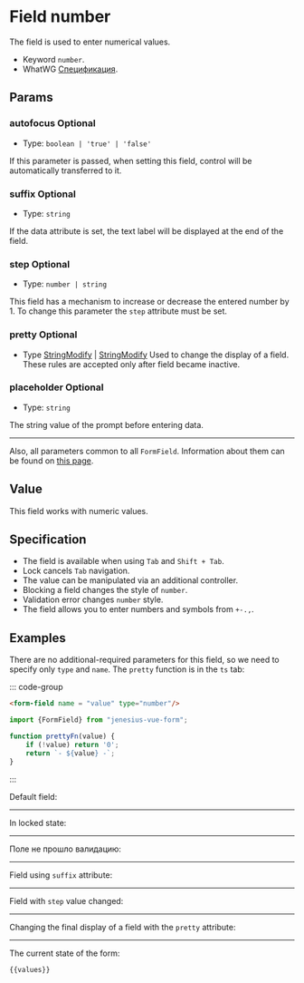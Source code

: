 <script setup>
import {FormField, Form, useFormValues} from '../../src';

const form = new Form();
const values = useFormValues(form);

function prettyFn(value) {
    if (!value) return '0';
    return `- ${value} -`;
}

</script>

# Field number

The field is used to enter numerical values.

- Keyword `number`.
- WhatWG [Спецификация](https://html.spec.whatwg.org/multipage/input.html#number-state-(type=number)).


## Params

### autofocus <Badge type = "info">Optional</Badge>

- Type: `boolean | 'true' | 'false'`

If this parameter is passed, when setting this field, control will be automatically transferred to it.

### suffix <Badge type = "info">Optional</Badge>
- Type: `string`

If the data attribute is set, the text label will be displayed at the end of the field.

### step <Badge type = "info">Optional</Badge>
- Type: `number | string`

This field has a mechanism to increase or decrease the entered number by 1. To change this parameter
the `step` attribute must be set.

### pretty <Badge type = "info">Optional</Badge>
- Type [StringModify](./../guide/types#StringModify) | [StringModify](./../guide/types#StringModify)
  Used to change the display of a field. These rules are accepted only after
  field became inactive.

### placeholder <Badge type = "info">Optional</Badge>
- Type: `string`

The string value of the prompt before entering data.

____ 

Also, all parameters common to all `FormField`. Information about them can be found on [this page](./form-field.md#params).

## Value
This field works with numeric values.

## Specification

- The field is available when using `Tab` and `Shift + Tab`.
- Lock cancels `Tab` navigation.
- The value can be manipulated via an additional controller.
- Blocking a field changes the style of `number`.
- Validation error changes `number` style.
- The field allows you to enter numbers and symbols from `+-.,`.

## Examples

There are no additional-required parameters for this field, so we need to
specify only `type` and `name`. The `pretty` function is in the `ts` tab:

::: code-group
```html
<form-field name = "value" type="number"/>
```

```ts
import {FormField} from "jenesius-vue-form";

function prettyFn(value) {
	if (!value) return '0';
	return `- ${value} -`;
}
```
:::


Default field:
<FormField  type = "number" name = "value" label = "Enter value" />

____

In locked state:
<FormField type = "number" name = "value" disabled   label = "Заблокированное" />

____

Поле не прошло валидацию:
<FormField  type = "number" name = "value" :errors = "['The password is too simple']"  label = "With error" />

____

Field using `suffix` attribute:
<FormField  type = "number" name = "value" label = "Enter value" suffix = "mHz" />

____

Field with `step` value changed:
<FormField  type = "number" name = "value" label = "Enter value" step = "100" />
____

Changing the final display of a field with the `pretty` attribute:
<FormField  type = "number" name = "value" label = "Enter value" :pretty = "prettyFn" />

----
The current state of the form:
```ts-vue
{{values}}
```